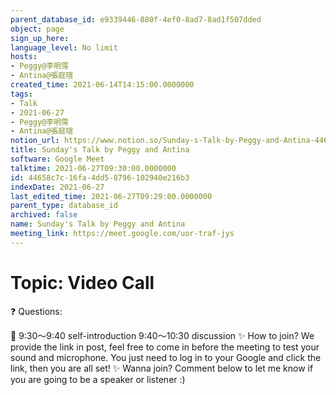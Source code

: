 ```yaml
---
parent_database_id: e9339446-880f-4ef0-8ad7-8ad1f507dded
object: page
sign_up_here: 
language_level: No limit
hosts:
- Peggy@李明霈
- Antina@張庭瑄
created_time: 2021-06-14T14:15:00.0000000
tags:
- Talk
- 2021-06-27
- Peggy@李明霈
- Antina@張庭瑄
notion_url: https://www.notion.so/Sunday-s-Talk-by-Peggy-and-Antina-44658c7c16fa4dd58796102940e216b3
title: Sunday's Talk by Peggy and Antina
software: Google Meet
talktime: 2021-06-27T09:30:00.0000000
id: 44658c7c-16fa-4dd5-8796-102940e216b3
indexDate: 2021-06-27
last_edited_time: 2021-06-27T09:29:00.0000000
parent_type: database_id
archived: false
name: Sunday's Talk by Peggy and Antina
meeting_link: https://meet.google.com/uor-traf-jys
---
```


# Topic: Video Call  
❓
Questions:
   
   
   
   
   
📅
9:30～9:40 self-introduction
9:40～10:30 discussion
✨
How to join?
We provide the link in post, feel free to come in before the meeting to test your sound and microphone. You just need to log in to your Google and click the link, then you are all set!
✨
Wanna join?
Comment below to let me know if you are going to be a speaker or listener :)

